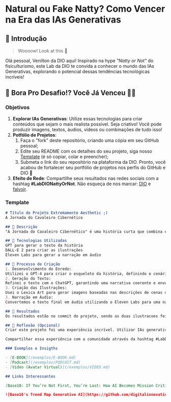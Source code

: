 # Natural ou Fake Natty? Como Vencer na Era das IAs Generativas

## 🚀 Introdução

> Woooow! Look at this 👀

Olá pessoal, Venilton da DIO aqui! Inspirado na hype _"Natty or Not"_ do fisiculturismo, este Lab da DIO te convida a conhecer o mundo das IAs Generativas, explorando o potencial dessas tendências tecnológicas incríveis!

## 🎯 Bora Pro Desafio!? Você Já Venceu 💪🤓

### Objetivos

1. **Explorar IAs Generativas**: Utilize essas tecnologias para criar conteúdos que sejam o mais realista possível. Seja criativo! Você pode produzir imagens, textos, áudios, vídeos ou combinações de tudo isso!
1. **Potfólio de Projetos**:
    1. Faça o "fork" deste repositório, criando uma cópia em seu GitHub pessoal;
    2. Edite seu README com os detalhes do seu projeto, siga nosso [Template](#template) (é só copiar, colar e preencher);
    3. Submeta o link do seu repositório na plataforma da DIO. Pronto, você acabou de fortalecer seu portfólio de projetos nos perfis do GitHub e DIO 🚀
1. **Efeito de Rede**: Compartilhe seus resultados nas redes sociais com a hashtag **#LabDIONattyOrNot**. Não esqueça de nos marcar: [DIO](https://www.linkedin.com/school/dio-makethechange) e [falvojr](https://www.linkedin.com/in/falvojr).

### Template

```markdown
# Título do Projeto Extremamente Aesthetic ;)
A Jornada do Cavaleiro Cibernético

## 📒 Descrição
"A Jornada do Cavaleiro Cibernético" é uma história curta que combina elementos de fantasia e ficção científica. A narrativa segue um cavaleiro que vive em um mundo futurista onde humanos e máquinas coexistem. Este projeto utiliza tecnologias de IA para gerar o texto, as ilustrações e a narração em áudio.

## 🤖 Tecnologias Utilizadas
GPT para gerar o texto da história
DALL-E 2 para criar as ilustrações
Eleven Labs para gerar a narração em áudio

## 🧐 Processo de Criação
1. Desenvolvimento do Enredo:
Utilizei o GPT-4 para criar o esqueleto da história, definindo o cenário, os personagens principais e a trama.
2. Geração do Texto:
Refinei o texto com o ChatGPT, garantindo uma narrativa coerente e envolvente.
3. Criação das Ilustrações:
Usei o Lexica Art para gerar imagens baseadas nas descrições de cenas da história.
3. Narração em Áudio:
Convertemos o texto final em áudio utilizando o Eleven Labs para uma narração fluida e natural.

## 🚀 Resultados
Os resultados estão no commit do projeto, sendo as duas ilustracoes feitas com Lexica Art e uma narração do capitulo 1 e 2 do curta feita pela Eleven Labs. 

## 💭 Reflexão (Opcional)
Criar este projeto foi uma experiência incrível. Utilizar IAs generativas para desenvolver diferentes aspectos de uma única obra destacou o imenso potencial dessas tecnologias. O desafio de manter a história e as ilustrações "naturais" com IA foi superado através de ajustes contínuos e refinamento, resultando em uma narrativa cativante e visualmente atraente.

Compartilhar essa experiência com a comunidade através da hashtag #LabDIONattyOrNot e ver as reações será empolgante. A combinação de criatividade humana e capacidades avançadas de IA realmente abre portas para novas formas de contar histórias e criar arte.

### Exemplos e Insigths

- [E-BOOK](/exemplos/E-BOOK.md)
- [Podcast](/exemplos/PODCAST.md)
- [Vídeo (Avatar Virtual)](/exemplos/VIDEO.md)

## Links Interessantes

[Base10: If You’re Not First, You’re Last: How AI Becomes Mission Critical](https://base10.vc/post/generative-ai-mission-critical/)

![Base10's Trend Map Generative AI](https://github.com/digitalinnovationone/lab-natty-or-not/assets/730492/f4df26e8-f8f7-4419-8252-c69d73ea930c)
